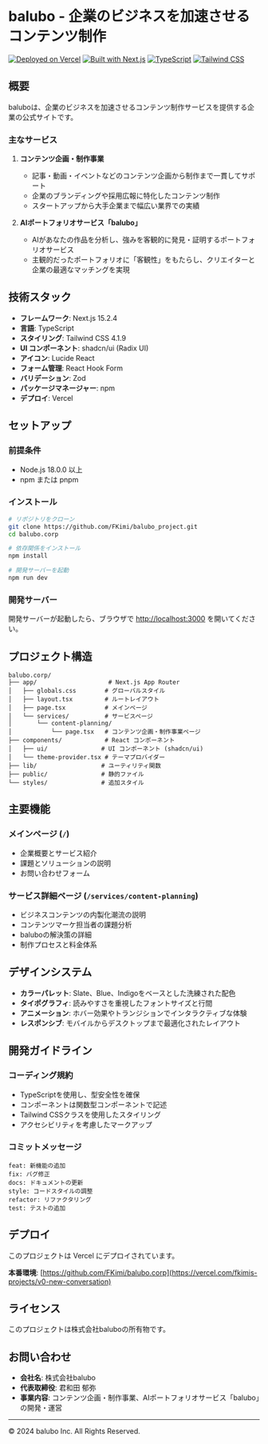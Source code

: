 # balubo - 企業のビジネスを加速させるコンテンツ制作

[![Deployed on Vercel](https://img.shields.io/badge/Deployed%20on-Vercel-black?style=for-the-badge&logo=vercel)](https://vercel.com/fkimis-projects/v0-new-conversation)
[![Built with Next.js](https://img.shields.io/badge/Built%20with-Next.js-black?style=for-the-badge&logo=next.js)](https://nextjs.org/)
[![TypeScript](https://img.shields.io/badge/TypeScript-007ACC?style=for-the-badge&logo=typescript&logoColor=white)](https://www.typescriptlang.org/)
[![Tailwind CSS](https://img.shields.io/badge/Tailwind_CSS-38B2AC?style=for-the-badge&logo=tailwind-css&logoColor=white)](https://tailwindcss.com/)

## 概要

baluboは、企業のビジネスを加速させるコンテンツ制作サービスを提供する企業の公式サイトです。

### 主なサービス

1. **コンテンツ企画・制作事業**
   - 記事・動画・イベントなどのコンテンツ企画から制作まで一貫してサポート
   - 企業のブランディングや採用広報に特化したコンテンツ制作
   - スタートアップから大手企業まで幅広い業界での実績

2. **AIポートフォリオサービス「balubo」**
   - AIがあなたの作品を分析し、強みを客観的に発見・証明するポートフォリオサービス
   - 主観的だったポートフォリオに「客観性」をもたらし、クリエイターと企業の最適なマッチングを実現

## 技術スタック

- **フレームワーク**: Next.js 15.2.4
- **言語**: TypeScript
- **スタイリング**: Tailwind CSS 4.1.9
- **UI コンポーネント**: shadcn/ui (Radix UI)
- **アイコン**: Lucide React
- **フォーム管理**: React Hook Form
- **バリデーション**: Zod
- **パッケージマネージャー**: npm
- **デプロイ**: Vercel

## セットアップ

### 前提条件

- Node.js 18.0.0 以上
- npm または pnpm

### インストール

```bash
# リポジトリをクローン
git clone https://github.com/FKimi/balubo_project.git
cd balubo.corp

# 依存関係をインストール
npm install

# 開発サーバーを起動
npm run dev
```

### 開発サーバー

開発サーバーが起動したら、ブラウザで [http://localhost:3000](http://localhost:3000) を開いてください。

## プロジェクト構造

```
balubo.corp/
├── app/                    # Next.js App Router
│   ├── globals.css        # グローバルスタイル
│   ├── layout.tsx         # ルートレイアウト
│   ├── page.tsx           # メインページ
│   └── services/          # サービスページ
│       └── content-planning/
│           └── page.tsx   # コンテンツ企画・制作事業ページ
├── components/            # React コンポーネント
│   ├── ui/               # UI コンポーネント (shadcn/ui)
│   └── theme-provider.tsx # テーマプロバイダー
├── lib/                  # ユーティリティ関数
├── public/               # 静的ファイル
└── styles/               # 追加スタイル
```

## 主要機能

### メインページ (`/`)
- 企業概要とサービス紹介
- 課題とソリューションの説明
- お問い合わせフォーム

### サービス詳細ページ (`/services/content-planning`)
- ビジネスコンテンツの内製化潮流の説明
- コンテンツマーケ担当者の課題分析
- baluboの解決策の詳細
- 制作プロセスと料金体系

## デザインシステム

- **カラーパレット**: Slate、Blue、Indigoをベースとした洗練された配色
- **タイポグラフィ**: 読みやすさを重視したフォントサイズと行間
- **アニメーション**: ホバー効果やトランジションでインタラクティブな体験
- **レスポンシブ**: モバイルからデスクトップまで最適化されたレイアウト

## 開発ガイドライン

### コーディング規約

- TypeScriptを使用し、型安全性を確保
- コンポーネントは関数型コンポーネントで記述
- Tailwind CSSクラスを使用したスタイリング
- アクセシビリティを考慮したマークアップ

### コミットメッセージ

```
feat: 新機能の追加
fix: バグ修正
docs: ドキュメントの更新
style: コードスタイルの調整
refactor: リファクタリング
test: テストの追加
```

## デプロイ

このプロジェクトは Vercel にデプロイされています。

**本番環境**: [https://github.com/FKimi/balubo.corp](https://vercel.com/fkimis-projects/v0-new-conversation)

## ライセンス

このプロジェクトは株式会社baluboの所有物です。

## お問い合わせ

- **会社名**: 株式会社balubo
- **代表取締役**: 君和田 郁弥
- **事業内容**: コンテンツ企画・制作事業、AIポートフォリオサービス「balubo」の開発・運営

---

© 2024 balubo Inc. All Rights Reserved.
